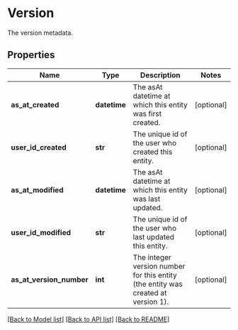 # Version

The version metadata.

## Properties
Name | Type | Description | Notes
------------ | ------------- | ------------- | -------------
**as_at_created** | **datetime** | The asAt datetime at which this entity was first created. | [optional] 
**user_id_created** | **str** | The unique id of the user who created this entity. | [optional] 
**as_at_modified** | **datetime** | The asAt datetime at which this entity was last updated. | [optional] 
**user_id_modified** | **str** | The unique id of the user who last updated this entity. | [optional] 
**as_at_version_number** | **int** | The integer version number for this entity (the entity was created at version 1). | [optional] 

[[Back to Model list]](../README.md#documentation-for-models) [[Back to API list]](../README.md#documentation-for-api-endpoints) [[Back to README]](../README.md)


